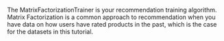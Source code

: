 The MatrixFactorizationTrainer is your recommendation training algorithm. Matrix Factorization is a common approach to recommendation when you have data on how users have rated products in the past, which is the case for the datasets in this tutorial.